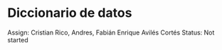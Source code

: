 # Diccionario de datos

Assign: Cristian Rico, Andres, Fabián Enrique Avilés Cortés
Status: Not started